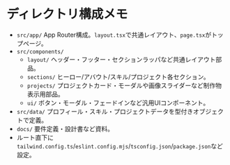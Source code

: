 # ディレクトリ構成メモ
- `src/app/` App Router構成。`layout.tsx`で共通レイアウト、`page.tsx`がトップページ。
- `src/components/`
  - `layout/` ヘッダー・フッター・セクションラッパなど共通レイアウト部品。
  - `sections/` ヒーロー/アバウト/スキル/プロジェクト各セクション。
  - `projects/` プロジェクトカード・モーダルや画像スライダーなど制作物表示用部品。
  - `ui/` ボタン・モーダル・フェードインなど汎用UIコンポーネント。
- `src/data/` プロフィール・スキル・プロジェクトデータを型付きオブジェクトで定義。
- `docs/` 要件定義・設計書など資料。
- ルート直下に`tailwind.config.ts`/`eslint.config.mjs`/`tsconfig.json`/`package.json`など設定。